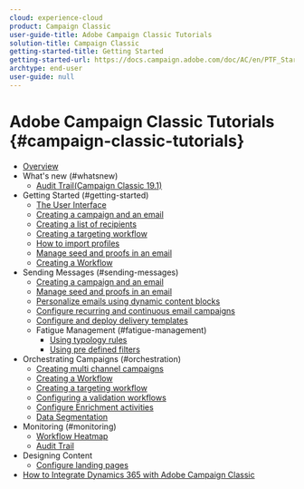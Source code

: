 ```yaml
---
cloud: experience-cloud
product: Campaign Classic
user-guide-title: Adobe Campaign Classic Tutorials
solution-title: Campaign Classic
getting-started-title: Getting Started
getting-started-url: https://docs.campaign.adobe.com/doc/AC/en/PTF_Starting_with_Adobe_Campaign_About_Adobe_Campaign_Classic.html
archtype: end-user
user-guide: null
---
```


# Adobe Campaign Classic Tutorials {#campaign-classic-tutorials}

+ [Overview](help/acc/overview.md)
+ What's new (#whatsnew)
    + [Audit Trail(Campaign Classic 19.1)](/help/acc/monitoring/audit-trail.md) 
+ Getting Started (#getting-started)
  + [The User Interface](/help/acc/getting-started/interface-overview.md)
  + [Creating a campaign and an email](/help/acc/getting-started/creating-a-campaign-and-an-email.md)
  + [Creating a list of recipients](/help/acc/getting-started/creating-a-list-of-recipients.md)
  + [Creating a targeting workflow](/help/acc/orchestrating-campaigns/creating-a-targeting-workflow.md)
  + [How to import profiles](/help/acc/data-management/importing-profiles.md)  
  + [Manage seed and proofs in an email](/help/acc/sending-messages/managing-seed-and-proofs.md)
  + [Creating a Workflow](/help/acc/orchestrating-campaigns/creating-a-workflow.md)
+ Sending Messages (#sending-messages)
  + [Creating a campaign and an email ](/help/acc/getting-started/creating-a-campaign-and-an-email.md)
  + [Manage seed and proofs in an email](/help/acc/sending-messages/managing-seed-and-proofs.md)
  + [Personalize emails using dynamic content blocks](/help/acc/sending-messages/personalization-with-dynamic-content-blocks.md)
  + [Configure recurring and continuous email campaigns](/help/acc/sending-messages/recurring-deliveries.md)
  + [Configure and deploy delivery templates](/help/acc/sending-messages/delivery-template-configuration.md)
  + Fatigue Management (#fatigue-management)
    + [Using typology rules](/help/acc/sending-messages/fatigue-management/typology-rules-for-fatigue-management.md)
    + [Using pre defined filters](/help/acc/sending-messages/fatigue-management/fatigue-management-using-filters.md)
+ Orchestrating Campaigns (#orchestration)
  + [Creating multi channel campaigns](/help/acc/orchestrating-campaigns/multi-channel-campaigns.md)
  + [Creating a Workflow](/help/acc/orchestrating-campaigns/creating-a-workflow.md)
  + [Creating a targeting workflow](/help/acc/orchestrating-campaigns/creating-a-targeting-workflow.md)
  +  [Configuring a validation workflows](/help/acc/orchestrating-campaigns/validation-flow-configuration.md)
  + [Configure Enrichment activities](/help/acc/orchestrating-campaigns/activities/enrichment-activity.md)
  + [Data Segmentation](/help/acc/data-management/data-segmentation.md)
+ Monitoring (#monitoring)
   + [Workflow Heatmap](/help/acc/monitoring/workflow-heatmap.md)
   + [Audit Trail](/help/acc/monitoring/audit-trail.md) 
+ Designing Content
  + [Configure landing pages](/help/acc/configure-landingpages.md)
+ [How to Integrate Dynamics 365 with Adobe Campaign Classic](/help/acc/integrations/dynamics365-integration.md)
